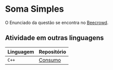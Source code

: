 
# Soma Simples

O Enunciado da questão se encontra no [Beecrowd](https://www.beecrowd.com.br/judge/pt/problems/view/1014).


## Atividade em outras linguagens


| Linguagem   | Repositório                           |
| :---------- | :---------------------------------- |
| `C++` | [Consumo](./C++/) |



